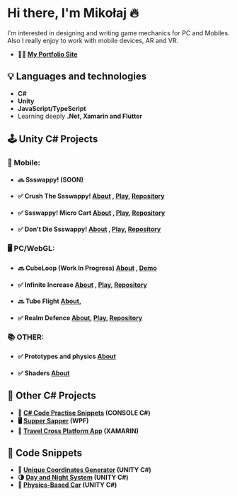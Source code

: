 # Hi there, I'm Mikołaj 🔥
I'm interested in designing and writing game mechanics for PC and Mobiles. 
Also I really enjoy to work with mobile devices, AR and VR.
- **👨‍💻 [My Portfolio Site](https://ikommm.github.io/Portfolio/index_en.html)**

## 💡 Languages and technologies
- **C#**
- **Unity**
- **JavaScript/TypeScript**
- Learning deeply **.Net, Xamarin and Flutter**

## 🕹️ Unity C# Projects
### 📱 Mobile:
- #### 🔜 Ssswappy! **(SOON)**
- #### ✅ Crush The Ssswappy! **[About](https://ikommm.github.io/Portfolio/articles/Art_11_en.html)** , **[Play](https://drive.google.com/drive/folders/1I5qUT03ACj1hvQ-FpXlPjzKRvdNzUGPy?usp=sharing)**, **[Repository](https://github.com/IKOMMM/CrushTheSsswappy)** 
- #### ✅ Ssswappy! Micro Cart **[About](https://ikommm.github.io/Portfolio/articles/Art_11_en.html)** , **[Play](https://drive.google.com/drive/folders/1SZGgIArRxPqTzcnzDfUhL2nqS1l6Q84v?usp=sharing)**, **[Repository](https://github.com/IKOMMM/Ssswappy_Micro_Cart)**
- #### ✅ Don't Die Ssswappy!  **[About](https://ikommm.github.io/Portfolio/articles/Art_11_en.html)** , **[Play](https://drive.google.com/drive/folders/1uttZQyDITmYVkLxGC-XpdUPYYGNF8rQH?usp=sharing)**, **[Repository](https://github.com/IKOMMM/DontDieSsswappy)**
### 🖥️ PC/WebGL:
- #### 🔜 CubeLoop (Work In Progress) **[About](https://ikommm.github.io/Portfolio/articles/Art_01_en.html)** , **[Demo](https://drive.google.com/drive/folders/1_O_Lf_jmAKofTPjilSvhCzgRSD0pHDvE)**
- #### ✅ Infinite Increase **[About](https://ikommm.github.io/Portfolio/articles/Art_12_en.html)** , **[Play](https://ikommm.github.io/Infinite_Increase_Build/)**, **[Repository](https://github.com/IKOMMM/Infinite_Increase)** 
- #### 🔜 Tube Flight **[About](https://ikommm.github.io/Portfolio/articles/Art_12_en.html)**, 
- #### ✅ Realm Defence **[About](https://ikommm.github.io/Portfolio/articles/Art_12_en.html)**, **[Play](https://ikommm.github.io/Realm_Defence_Build/)**, **[Repository](https://github.com/IKOMMM/Realm_Defence)** 
### 📚 OTHER:
- #### ✅ Prototypes and physics **[About](https://ikommm.github.io/Portfolio/articles/Art_20_en.html)**
- #### ✅ Shaders **[About](https://ikommm.github.io/Portfolio/articles/Art_21_en.html)**

## 📜 Other C# Projects
- **🧪 [C# Code Practise Snippets](https://github.com/IKOMMM/CSHARP_Practice_Code_Snippets) (CONSOLE C#)**
- **🖥️ [Supper Sapper](https://github.com/IKOMMM/Supper_Sapper_WPF) (WPF)**
- **📱 [Travel Cross Platform App](https://github.com/IKOMMM/Travel_Cross_Platform_App) (XAMARIN)**

## 📜 Code Snippets
- **🧪 [Unique Coordinates Generator](https://github.com/IKOMMM/Miko_Code_Snippets_UNITY/blob/main/OVERALL/RandomCoordinatesGenerator) (UNITY C#)**
- **🌗 [Day and Night System](https://github.com/IKOMMM/Miko_Code_Snippets_UNITY/tree/main/3D/DayAndNightSystem) (UNITY C#)**
- **🚗 [Physics-Based Car](https://github.com/IKOMMM/CarControllerPrototype_UNITY) (UNITY C#)** 

